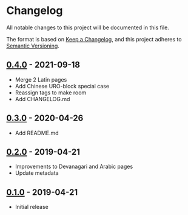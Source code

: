 # Changelog
All notable changes to this project will be documented in this file.

The format is based on [Keep a Changelog](https://keepachangelog.com/en/1.0.0/),
and this project adheres to [Semantic Versioning](https://semver.org/spec/v2.0.0.html).

## [0.4.0] - 2021-09-18
- Merge 2 Latin pages
- Add Chinese URO-block special case
- Reassign tags to make room
- Add CHANGELOG.md

## [0.3.0] - 2020-04-26
- Add README.md

## [0.2.0] - 2019-04-21
- Improvements to Devanagari and Arabic pages 
- Update metadata

## [0.1.0] - 2019-04-21
- Initial release

[Unreleased]: https://github.com/graydon/sixbit/compare/v0.4.0...HEAD
[0.4.0]: https://github.com/graydon/sixbit/compare/v0.3.0...v0.4.0
[0.3.0]: https://github.com/graydon/sixbit/compare/v0.2.0...v0.3.0
[0.2.0]: https://github.com/graydon/sixbit/compare/v0.1.0...v0.2.0
[0.1.0]: https://github.com/graydon/sixbit/releases/tag/v0.1.0
